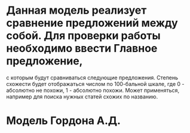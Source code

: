 # Данная модель реализует сравнение предложений между собой. Для проверки работы необходимо ввести Главное предложение,
с которым будут сравниваться следующие предложения. Степень схожести будет отображаться
числом по 100-бальной шкале, где 0 - абсолютно не похожи, 1 - абсолютно похожи.
Может применяться, например для поиска нужных статей схожих по названию.
# Модель Гордона А.Д.
